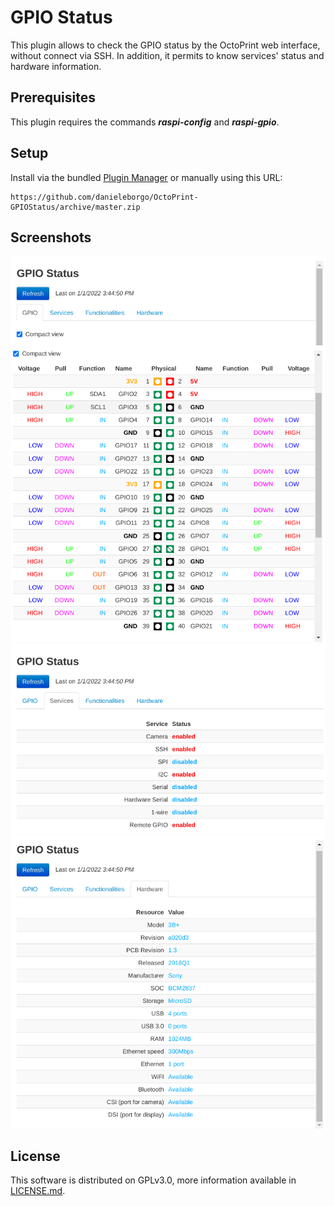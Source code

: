 # GPIO Status

This plugin allows to check the GPIO status by the
OctoPrint web interface, without connect via SSH.
In addition, it permits to know services' status and
hardware information.


## Prerequisites

This plugin requires the commands __*raspi-config*__ and
__*raspi-gpio*__.

## Setup

Install via the bundled [Plugin Manager](https://docs.octoprint.org/en/master/bundledplugins/pluginmanager.html)
or manually using this URL:

    https://github.com/danieleborgo/OctoPrint-GPIOStatus/archive/master.zip


## Screenshots

![Refresh](docs/Refresh.png)
![GPIO](docs/GPIO.png)
![Services](docs/Services.png)
![Hardware](docs/Hardware.png)

## License

This software is distributed on GPLv3.0, more information
available in [LICENSE.md](LICENSE.md).